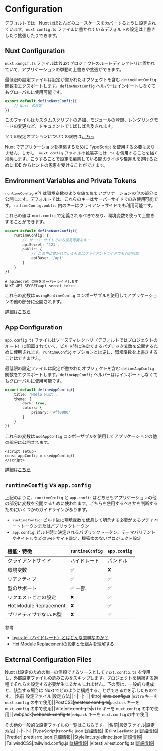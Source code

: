 # Configuration
デフォルトでは、Nuxt はほとんどのユースケースをカバーするように設定されています。`nuxt.config.ts` ファイルに書かれているデフォルトの設定は上書きしたり拡張したりできます。

## Nuxt Configuration
`nuxt.congif.ts` ファイルは Nuxt プロジェクトのルートディレクトリに置かれていて、アプリケーションの挙動の上書きや拡張ができます。

最低限の設定ファイルは設定が書かれたオブジェクトを含む `defineNuxtConfig` 関数をエクスポートします。`defineNuxtConfig` ヘルパーはインポートしなくてもグローバルに使用可能です。
```ts
export default defineNuxtConfig({
    // Nuxt の設定
})
```
このファイルはカスタムスクリプトの追加、モジュールの登録、レンダリングモードの変更など、ドキュメントでしばしば言及されます。

全ての設定オプションについての説明は[こちら](https://nuxt.com/docs/api/configuration/nuxt-config)

Nuxt でアプリケーションを構築するために TypeScript を使用する必要はありません。しかし、`nuxt.config` ファイルの拡張子には `.ts` を使用することを強く推奨します。こうすることで設定を編集している間のタイポや間違えを避けるために IDE からヒントの恩恵を受けることができます。

## Environment Variables and Private Tokens
`runtimeConfig` API は環境変数のような値を値をアプリケーションの他の部分に公開します。デフォルトでは、これらのキーはサーバーサイドでのみ使用可能です。`runtimeConfig.public` 内のキーはクライアントサイドでも利用可能です。

これらの値は `nuxt.config` で定義されるべきであり、環境変数を使って上書きすることができます。

```ts
export default defineNuxtConfig({
    runtimeConfig: {
        // サーバーサイドでのみ使用可能なキー
        apiSecret: '123',
        public: {
            // この中に書かれているものはクライアントサイドでも利用可能
            apiBase: '/api'
        }
    }
})
```
```env
# apiSecret の値をオーバーライドします
NUXT_API_SECRET=api_secret_token
```
これらの変数は `usingRuntimeConfig` コンポーザブルを使用してアプリケーションの他の部分に公開されます。

詳細は[こちら](https://nuxt.com/docs/guide/going-further/runtime-config)

## App Configuration
`app.config.ts` ファイルはソースディレクトリ（デフォルトではプロジェクトのルート）に配置されていて、ビルド時に決定できるパブリック変数を公開するために使用されます。`runtimeConfig` オプションとは逆に、環境変数を上書きすることはできません。

最低限の設定ファイルは設定が書かれたオブジェクトを含む `defineAppConfig` 関数をエクスポートします。`defineAppConfig` ヘルパーははインポートしなくてもグローバルに使用可能です。
```ts
export default defineAppConfig({
    title: 'Hello Nuxt',
    theme: {
        dark: true,
        colors: {
            primary: '#ff0000'
        }
    }
})
```
これらの変数は `useAppConfig` コンポーザブルを使用してアプリケーションの他の部分に公開されます。
```Vue
<script setup>
const appConfig = useAppConfig()
</script>
```
詳細は[こちら](https://nuxt.com/docs/guide/directory-structure/app-config)

## `runtimeConfig` vs `app.config`
上記のように、`runtimeConfig` と `app.config` はどちらもアプリケーションの他の部分に変数を公開するために使われます。どちらを使用するべきかを判断するためにいくつかのガイドラインがあります。
- `runtimeConfig`: ビルド後に環境変数を使用して明示する必要があるプライベートトークンまたはパブリックトークン
- `app.config`: ビルド時に決定されるパブリックトークン、テーマバリアントやタイトルなどのweb サイト設定、機密性のないプロジェクト設定

|機能・特徴|`runtimeConfig`|`app.config`|
|:-|:-|:-|
|クライアントサイド|ハイドレート|バンドル|
|環境変数|:white_check_mark:|:x:|
|リアクティブ|:white_check_mark:|:white_check_mark:|
|型のサポート|:white_check_mark: 一部|:white_check_mark:|
|リクエストごとの設定|:x:|:white_check_mark:|
|Hot Module Replacement|:x:|:white_check_mark:|
|プリミティブでないJS型|:x:|:white_check_mark:|

参考
- [hydrate（ハイドレート）とはどんな意味なのか？](https://zenn.dev/smallstall/articles/5531fd6647f713)
- [Hot Module Replacementの設定と仕組みを理解する](https://qiita.com/haradakunihiko/items/40486ec2b6b9aea119bb)

## External Configuration Files
Nuxt は設定のための単一の信頼できるソースとして `nuxt.config.ts` を使用し、外部設定ファイルの読みこみをスキップします。プロジェクトを構築する過程でそれらを設定する必要が生じるかもしれません。下の表は、一般的な構成と、該当する場合は Nuxt でどのように構成することができるかを示したものです。
|名前|設定ファイル|設定方法|
|:-|:-|:-|
|Nitro| ~~nitro.config.ts~~ |`nitro` キーを `nuxt.config` の中で使用|
|PostCSS|~~postcss.config.ts~~|`postcss` キーを `nuxt.config` の中で使用|
|Vite|~~vite.config.ts~~|`vite` キーを `nuxt.config` の中で使用|
|webpack|~~webpack.config.ts~~|`webpack` キーを `nuxt.config` の中で使用|

その他の一般的な設定ファイルの一覧はこちらです。
|名前|設定ファイル|設定方法|
|:-|:-|:-|
|TypeScript|tsconfig.json|[詳細情報](https://nuxt.com/docs/guide/concepts/typescript#nuxttsconfigjson)|
|Eslint|.eslintrc.js|[詳細情報](https://eslint.org/docs/latest/use/configure/configuration-files)|
|Prettier|.prettierrc.json|[詳細情報](https://prettier.io/docs/en/configuration.html)|
|Stylelint|.stylelintrc.json|[詳細情報](https://stylelint.io/user-guide/configure)|
|TailwindCSS|.tailwind.config.js|[詳細情報](https://tailwindcss.nuxt.dev/tailwind/config/)|
|Vitest|.vitest.config.ts|[詳細情報](https://vitest.dev/config/)|